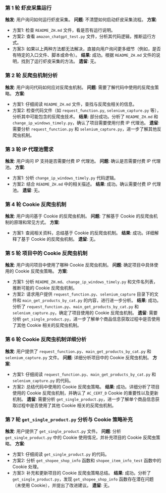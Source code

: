### 第 1 轮 虾皮采集运行

**触发**: 用户询问如何运行虾皮采集。
**问题**: 不清楚如何启动虾皮采集流程。
**方案**:
  - 方案1: 检查 `README_ZH.md` 文件，看是否有运行说明。
  - 方案2: 查看 `amazon_chatgpt_test.py` 文件，分析其代码逻辑，推断运行方式。
  - 方案3: 如果以上两种方法都无法解决，直接向用户询问更多细节（例如，是否有特定的入口文件、脚本或命令）。
**结果**: 成功。根据 `README_ZH.md` 文件的说明，找到了运行虾皮采集的方法。
**遗留**: 无。

### 第 2 轮 反爬虫机制分析

**触发**: 用户询问代码如何应对反爬虫机制。
**问题**: 需要了解代码中使用的反爬虫策略。
**方案**:
  - 方案1: 仔细阅读 `README_ZH.md` 文件，查找与反爬虫相关的信息。
  - 方案2: 检查代码文件（如 `request_function.py`, `selenium_capture.py` 等），分析其中可能包含的反爬虫技术。
**结果**: 部分成功。分析了 `README_ZH.md` 和 `change_ip_windows_timely.py`，确认了项目需要使用付费 IP 代理池。
**遗留**: 需要分析 `request_function.py` 和 `selenium_capture.py`，进一步了解其他反爬虫机制。

### 第 3 轮 IP 代理池需求

**触发**: 用户询问 IP 支持是否需要付费 IP 代理池。
**问题**: 确认是否需要付费 IP 代理池。
**方案**:
  - 方案1: 分析 `change_ip_windows_timely.py` 代码逻辑。
  - 方案2: 结合 `README_ZH.md` 中的相关描述。
**结果**: 成功。确认需要付费 IP 代理池。
**遗留**: 无。

### 第 4 轮 Cookie 反爬虫机制

**触发**: 用户询问基于 Cookie 的反爬虫机制。
**问题**: 了解基于 Cookie 的反爬虫机制的原理和常见方式。
**方案**:
  - 方案1: 查阅相关资料，总结基于 Cookie 的反爬虫机制。
**结果**: 成功。详细解释了基于 Cookie 的反爬虫机制。
**遗留**: 无。

### 第 5 轮 项目中的 Cookie 反爬虫机制

**触发**: 用户询问项目中使用了哪种 Cookie 反爬虫机制。
**问题**: 确定项目中具体使用的 Cookie 反爬虫策略。
**方案**:
  - 方案1: 分析 `README_ZH.md`、`change_ip_windows_timely.py` 和文件名列表，推断可能的 Cookie 反爬虫机制。
  - 方案2: 请求用户提供 `request_function.py`、`selenium_capture` 目录下的文件和 `main_get_products_by_cat.py` 的内容，进行进一步分析。
**结果**: 成功。分析了 `request_function.py`、`main_get_products_by_cat.py` 和 `selenium_capture.py`，确定了项目使用的 Cookie 反爬虫机制。
**遗留**: 需要分析 `get_single_product.py`，进一步了解单个商品信息获取过程中是否使用了其他 Cookie 相关的反爬虫机制。

### 第 6 轮 Cookie 反爬虫机制详细分析

**触发**: 用户提供了 `request_function.py`、`main_get_products_by_cat.py` 和 `selenium_capture.py` 文件。
**问题**: 详细分析项目中的 Cookie 反爬虫机制。
**方案**:
  - 方案1: 仔细阅读 `request_function.py`、`main_get_products_by_cat.py` 和 `selenium_capture.py` 的代码。
  - 方案2: 总结代码中使用的 Cookie 反爬虫策略。
**结果**: 成功。详细分析了项目使用的 Cookie 反爬虫机制，并确认了 `AC_CERT_D` Cookie 的重要性以及更新机制。
**遗留**: 需要分析 `get_single_product.py`，进一步了解单个商品信息获取过程中是否使用了其他 Cookie 相关的反爬虫机制。

### 第 7 轮 `get_single_product.py` 分析与 Cookie 策略补充

**触发**: 用户提供了 `get_single_product.py` 文件。
**问题**: 分析 `get_single_product.py` 中的 Cookie 使用情况，并补充项目的 Cookie 反爬虫策略。
**方案**:
  - 方案1: 仔细阅读 `get_single_product.py` 的代码。
  - 方案2: 分析 `get_shopee_shop_info` 函数和 `shopee_item_info_test` 函数中的 Cookie 处理。
  - 方案3: 补充和更新项目的 Cookie 反爬虫策略总结。
**结果**: 成功。分析了 `get_single_product.py`，发现 `get_shopee_shop_info` 函数存在潜在问题（未使用 Cookie），并提出了改进建议。
**遗留**: 无。
